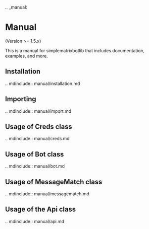 .. _manual:

# Manual

(Version >= 1.5.x)

This is a manual for simplematrixbotlib that includes documentation, examples, and more.

## Installation

.. mdinclude:: manual/installation.md

## Importing

.. mdinclude:: manual/import.md

## Usage of Creds class

.. mdinclude:: manual/creds.md

## Usage of Bot class

.. mdinclude:: manual/bot.md

## Usage of MessageMatch class

.. mdinclude:: manual/messagematch.md

## Usage of the Api class

.. mdinclude:: manual/api.md

